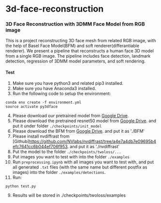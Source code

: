 # 3d-face-reconstruction

### 3D Face Reconstruction with 3DMM Face Model from RGB image
This is a project reconstructing 3D face mesh from related RGB image, with the help of Basel Face Model(BFM) and soft renderer(differantiable renderer). We present a pipeline that reconstructs a human face 3D model from a single RGB image. The pipeline includes face detection, landmark detection, regression of 3DMM model parameters, and soft rendering. 

#### Test
1. Make sure you have python3 and related pip3 installed.
2. Make sure you have Anaconda3 installed. 
3. Run the following code to setup the environment:
```
conda env create -f environment.yml
source activate py3dface
```
4. Please download our pretrained model from [Google Drive](https://drive.google.com/file/d/1NfyXzh_CV-BWlZfOK7K68YLoNSu4lEgz/view?usp=sharing).
5. Please download the pretrained resnet50 model from [Google Drive](https://drive.google.com/file/d/1B3U2bdZlRh7BldGoiemxUAXs7BKKwxDJ/view?usp=sharing). and put it under folder `./checkpoints/init_model`
6. Please download the BFM from [Google Drive](https://drive.google.com/file/d/1XAGc2VcidxRGIaP0OAh3S54YIVakzroe/view?usp=sharing). and put it as './BFM'
7. Please install nvdiffrast from [Github]https://github.com/NVlabs/nvdiffrast/tree/a4e7a4db7e09695b4efc7641cc6b044ef706f953. and put it as './nvdiffrast'
8. Put the model to the folder `./checkpoints/twoloss/...`
9. Put images you want to test with into the folder `./examples`
10. Run `preprocessing.ipynb` with all images you want to test with, and put all generated `.txt` files (with the same name but different postfix as images) into the folder `./examples/detections`.
11. Run:
```
python test.py
```
9. Results will be stored in ./checkpoints/twoloss/examples
